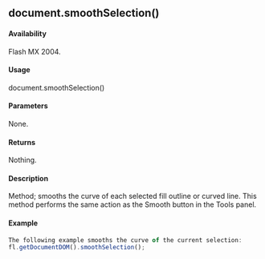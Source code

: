 ## document.smoothSelection()

#### Availability

Flash MX 2004.

#### Usage

document.smoothSelection()

#### Parameters

None.

#### Returns

Nothing.

#### Description

Method; smooths the curve of each selected fill outline or curved line. This method performs the same action as the Smooth button in the Tools panel.

#### Example

```javascript
The following example smooths the curve of the current selection:
fl.getDocumentDOM().smoothSelection();

```